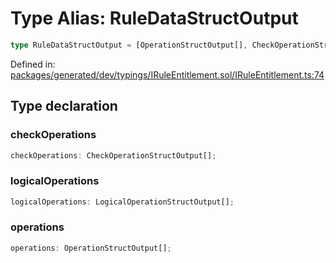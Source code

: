# Type Alias: RuleDataStructOutput

```ts
type RuleDataStructOutput = [OperationStructOutput[], CheckOperationStructOutput[], LogicalOperationStructOutput[]] & object;
```

Defined in: [packages/generated/dev/typings/IRuleEntitlement.sol/IRuleEntitlement.ts:74](https://github.com/towns-protocol/towns/blob/0db1fd0ac7258e8db8cedfb6183e8eade8284fa1/packages/generated/dev/typings/IRuleEntitlement.sol/IRuleEntitlement.ts#L74)

## Type declaration

### checkOperations

```ts
checkOperations: CheckOperationStructOutput[];
```

### logicalOperations

```ts
logicalOperations: LogicalOperationStructOutput[];
```

### operations

```ts
operations: OperationStructOutput[];
```
